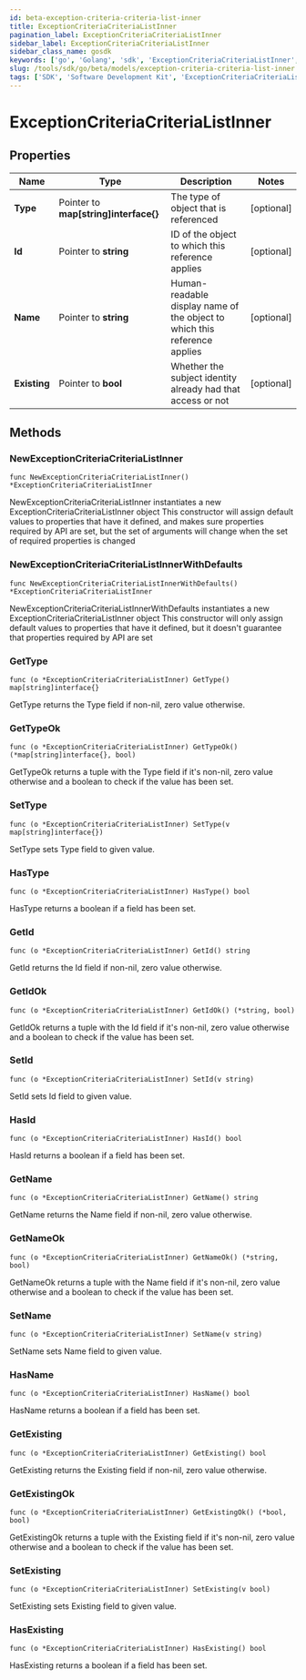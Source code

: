 ```yaml
---
id: beta-exception-criteria-criteria-list-inner
title: ExceptionCriteriaCriteriaListInner
pagination_label: ExceptionCriteriaCriteriaListInner
sidebar_label: ExceptionCriteriaCriteriaListInner
sidebar_class_name: gosdk
keywords: ['go', 'Golang', 'sdk', 'ExceptionCriteriaCriteriaListInner', 'BetaExceptionCriteriaCriteriaListInner'] 
slug: /tools/sdk/go/beta/models/exception-criteria-criteria-list-inner
tags: ['SDK', 'Software Development Kit', 'ExceptionCriteriaCriteriaListInner', 'BetaExceptionCriteriaCriteriaListInner']
---
```


# ExceptionCriteriaCriteriaListInner

## Properties

Name | Type | Description | Notes
------------ | ------------- | ------------- | -------------
**Type** | Pointer to **map[string]interface{}** | The type of object that is referenced | [optional] 
**Id** | Pointer to **string** | ID of the object to which this reference applies | [optional] 
**Name** | Pointer to **string** | Human-readable display name of the object to which this reference applies | [optional] 
**Existing** | Pointer to **bool** | Whether the subject identity already had that access or not | [optional] 

## Methods

### NewExceptionCriteriaCriteriaListInner

`func NewExceptionCriteriaCriteriaListInner() *ExceptionCriteriaCriteriaListInner`

NewExceptionCriteriaCriteriaListInner instantiates a new ExceptionCriteriaCriteriaListInner object
This constructor will assign default values to properties that have it defined,
and makes sure properties required by API are set, but the set of arguments
will change when the set of required properties is changed

### NewExceptionCriteriaCriteriaListInnerWithDefaults

`func NewExceptionCriteriaCriteriaListInnerWithDefaults() *ExceptionCriteriaCriteriaListInner`

NewExceptionCriteriaCriteriaListInnerWithDefaults instantiates a new ExceptionCriteriaCriteriaListInner object
This constructor will only assign default values to properties that have it defined,
but it doesn't guarantee that properties required by API are set

### GetType

`func (o *ExceptionCriteriaCriteriaListInner) GetType() map[string]interface{}`

GetType returns the Type field if non-nil, zero value otherwise.

### GetTypeOk

`func (o *ExceptionCriteriaCriteriaListInner) GetTypeOk() (*map[string]interface{}, bool)`

GetTypeOk returns a tuple with the Type field if it's non-nil, zero value otherwise
and a boolean to check if the value has been set.

### SetType

`func (o *ExceptionCriteriaCriteriaListInner) SetType(v map[string]interface{})`

SetType sets Type field to given value.

### HasType

`func (o *ExceptionCriteriaCriteriaListInner) HasType() bool`

HasType returns a boolean if a field has been set.

### GetId

`func (o *ExceptionCriteriaCriteriaListInner) GetId() string`

GetId returns the Id field if non-nil, zero value otherwise.

### GetIdOk

`func (o *ExceptionCriteriaCriteriaListInner) GetIdOk() (*string, bool)`

GetIdOk returns a tuple with the Id field if it's non-nil, zero value otherwise
and a boolean to check if the value has been set.

### SetId

`func (o *ExceptionCriteriaCriteriaListInner) SetId(v string)`

SetId sets Id field to given value.

### HasId

`func (o *ExceptionCriteriaCriteriaListInner) HasId() bool`

HasId returns a boolean if a field has been set.

### GetName

`func (o *ExceptionCriteriaCriteriaListInner) GetName() string`

GetName returns the Name field if non-nil, zero value otherwise.

### GetNameOk

`func (o *ExceptionCriteriaCriteriaListInner) GetNameOk() (*string, bool)`

GetNameOk returns a tuple with the Name field if it's non-nil, zero value otherwise
and a boolean to check if the value has been set.

### SetName

`func (o *ExceptionCriteriaCriteriaListInner) SetName(v string)`

SetName sets Name field to given value.

### HasName

`func (o *ExceptionCriteriaCriteriaListInner) HasName() bool`

HasName returns a boolean if a field has been set.

### GetExisting

`func (o *ExceptionCriteriaCriteriaListInner) GetExisting() bool`

GetExisting returns the Existing field if non-nil, zero value otherwise.

### GetExistingOk

`func (o *ExceptionCriteriaCriteriaListInner) GetExistingOk() (*bool, bool)`

GetExistingOk returns a tuple with the Existing field if it's non-nil, zero value otherwise
and a boolean to check if the value has been set.

### SetExisting

`func (o *ExceptionCriteriaCriteriaListInner) SetExisting(v bool)`

SetExisting sets Existing field to given value.

### HasExisting

`func (o *ExceptionCriteriaCriteriaListInner) HasExisting() bool`

HasExisting returns a boolean if a field has been set.


